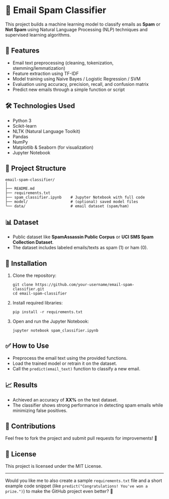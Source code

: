 
# 📧 Email Spam Classifier

This project builds a machine learning model to classify emails as **Spam** or **Not Spam** using Natural Language Processing (NLP) techniques and supervised learning algorithms.

## 🚀 Features
- Email text preprocessing (cleaning, tokenization, stemming/lemmatization)
- Feature extraction using TF-IDF
- Model training using Naive Bayes / Logistic Regression / SVM
- Evaluation using accuracy, precision, recall, and confusion matrix
- Predict new emails through a simple function or script

## 🛠 Technologies Used
- Python 3
- Scikit-learn
- NLTK (Natural Language Toolkit)
- Pandas
- NumPy
- Matplotlib & Seaborn (for visualization)
- Jupyter Notebook

## 📂 Project Structure
```
email-spam-classifier/
│
├── README.md
├── requirements.txt
├── spam_classifier.ipynb    # Jupyter Notebook with full code
├── model/                   # (optional) saved model files
└── data/                    # email dataset (spam/ham)
```

## 📊 Dataset
- Public dataset like **SpamAssassin Public Corpus** or **UCI SMS Spam Collection Dataset**.
- The dataset includes labeled emails/texts as spam (1) or ham (0).

## 🔧 Installation
1. Clone the repository:
   ```
   git clone https://github.com/your-username/email-spam-classifier.git
   cd email-spam-classifier
   ```
2. Install required libraries:
   ```
   pip install -r requirements.txt
   ```

3. Open and run the Jupyter Notebook:
   ```
   jupyter notebook spam_classifier.ipynb
   ```

## ✅ How to Use
- Preprocess the email text using the provided functions.
- Load the trained model or retrain it on the dataset.
- Call the `predict(email_text)` function to classify a new email.

## 📈 Results
- Achieved an accuracy of **XX%** on the test dataset.
- The classifier shows strong performance in detecting spam emails while minimizing false positives.

## 🤝 Contributions
Feel free to fork the project and submit pull requests for improvements! 🚀

## 📄 License
This project is licensed under the MIT License.

---

Would you like me to also create a sample `requirements.txt` file and a short example code snippet (like `predict("Congratulations! You've won a prize.")`) to make the GitHub project even better? 🎯
